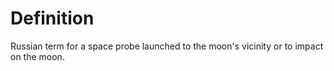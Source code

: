 # Definition

Russian term for a space probe launched to the moon's vicinity or to
impact on the moon.
